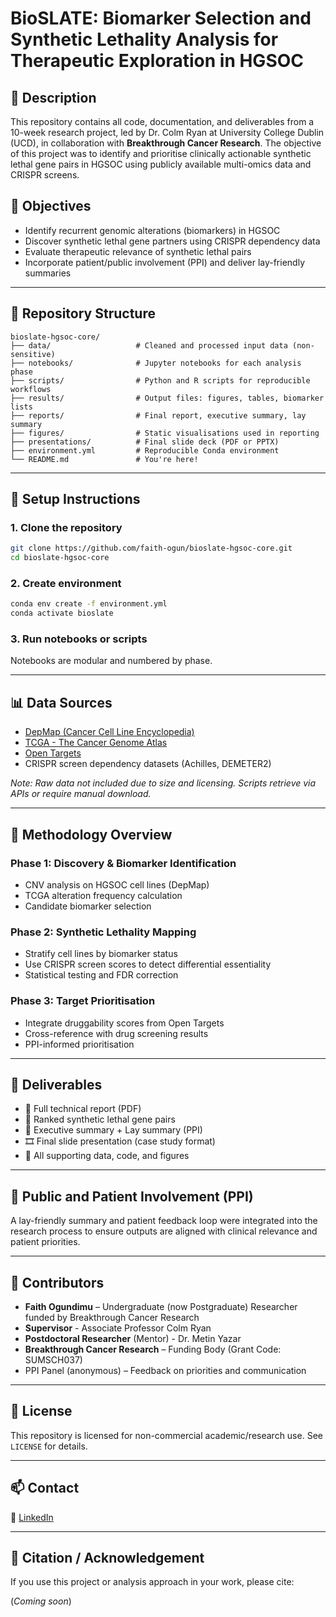 # BioSLATE: Biomarker Selection and Synthetic Lethality Analysis for Therapeutic Exploration in HGSOC

## 🧠 Description
This repository contains all code, documentation, and deliverables from a 10-week research project, led by Dr. Colm Ryan at University College Dublin (UCD), in collaboration with **Breakthrough Cancer Research**. The objective of this project was to identify and prioritise clinically actionable synthetic lethal gene pairs in HGSOC using publicly available multi-omics data and CRISPR screens.

## 🚀 Objectives
- Identify recurrent genomic alterations (biomarkers) in HGSOC
- Discover synthetic lethal gene partners using CRISPR dependency data
- Evaluate therapeutic relevance of synthetic lethal pairs
- Incorporate patient/public involvement (PPI) and deliver lay-friendly summaries

---

## 📁 Repository Structure

```
bioslate-hgsoc-core/
├── data/                   # Cleaned and processed input data (non-sensitive)
├── notebooks/              # Jupyter notebooks for each analysis phase
├── scripts/                # Python and R scripts for reproducible workflows
├── results/                # Output files: figures, tables, biomarker lists
├── reports/                # Final report, executive summary, lay summary
├── figures/                # Static visualisations used in reporting
├── presentations/          # Final slide deck (PDF or PPTX)
├── environment.yml         # Reproducible Conda environment
└── README.md               # You're here!
```

---

## 🔧 Setup Instructions

### 1. Clone the repository

```bash
git clone https://github.com/faith-ogun/bioslate-hgsoc-core.git
cd bioslate-hgsoc-core
```

### 2. Create environment

```bash
conda env create -f environment.yml
conda activate bioslate
```

### 3. Run notebooks or scripts

Notebooks are modular and numbered by phase.

---

## 📊 Data Sources

- [DepMap (Cancer Cell Line Encyclopedia)](https://depmap.org/portal/)
- [TCGA - The Cancer Genome Atlas](https://portal.gdc.cancer.gov/)
- [Open Targets](https://www.opentargets.org/)
- CRISPR screen dependency datasets (Achilles, DEMETER2)

*Note: Raw data not included due to size and licensing. Scripts retrieve via APIs or require manual download.*

---

## 🧪 Methodology Overview

### Phase 1: Discovery & Biomarker Identification
- CNV analysis on HGSOC cell lines (DepMap)
- TCGA alteration frequency calculation
- Candidate biomarker selection

### Phase 2: Synthetic Lethality Mapping
- Stratify cell lines by biomarker status
- Use CRISPR screen scores to detect differential essentiality
- Statistical testing and FDR correction

### Phase 3: Target Prioritisation
- Integrate druggability scores from Open Targets
- Cross-reference with drug screening results
- PPI-informed prioritisation

---

## 🧾 Deliverables

- 📘 Full technical report (PDF)
- 🧬 Ranked synthetic lethal gene pairs
- 🧠 Executive summary + Lay summary (PPI)
- 🎞 Final slide presentation (case study format)
- 📂 All supporting data, code, and figures

---

## 💬 Public and Patient Involvement (PPI)

A lay-friendly summary and patient feedback loop were integrated into the research process to ensure outputs are aligned with clinical relevance and patient priorities.

---

## 👥 Contributors

- **Faith Ogundimu** – Undergraduate (now Postgraduate) Researcher funded by Breakthrough Cancer Research
- **Supervisor** - Associate Professor Colm Ryan
- **Postdoctoral Researcher** (Mentor) - Dr. Metin Yazar
- **Breakthrough Cancer Research** – Funding Body (Grant Code: SUMSCH037)   
- PPI Panel (anonymous) – Feedback on priorities and communication

---

## 📄 License

This repository is licensed for non-commercial academic/research use. See `LICENSE` for details.

---

## 📫 Contact

🔗 [LinkedIn]([https://www.linkedin.com/in/YOUR_PROFILE](https://www.linkedin.com/in/faith-ogundimu-3895421b9/))  

---

## 🧭 Citation / Acknowledgement

If you use this project or analysis approach in your work, please cite:

(_Coming soon_)
